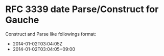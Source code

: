 # RFC 3339 date Parse/Construct for Gauche

Construct and Parse like followings format:

- 2014-01-02T03:04:05Z
- 2014-01-02T03:04:05+09:00
